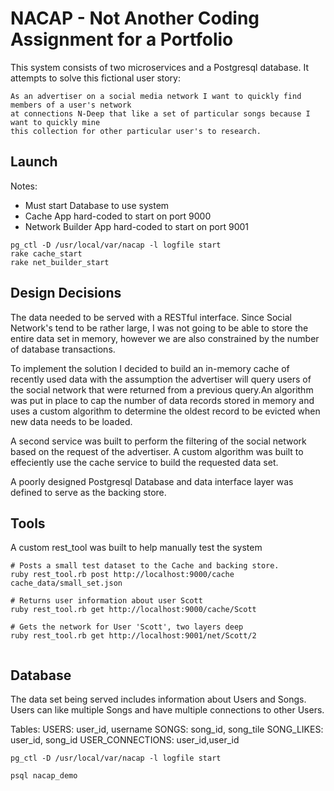 #  NACAP - Not Another Coding Assignment for a Portfolio
This system consists of two microservices and a Postgresql database.  It attempts to solve this fictional user story:

```
As an advertiser on a social media network I want to quickly find members of a user's network
at connections N-Deep that like a set of particular songs because I want to quickly mine
this collection for other particular user's to research.
```

## Launch

Notes:
- Must start Database to use system
- Cache App hard-coded to start on port 9000
- Network Builder App hard-coded to start on port 9001
```
pg_ctl -D /usr/local/var/nacap -l logfile start
rake cache_start
rake net_builder_start

```

## Design Decisions
The data needed to be served with a RESTful interface.  Since Social Network's tend to be rather large,
I was not going to be able to store the entire data set in memory, however we are also constrained by
the number of database transactions.

To implement the solution I decided to build an in-memory cache
of recently used data with the assumption the advertiser will query users of the social network that
were returned from a previous query.An algorithm was put in place to cap the number of data records
stored in memory and uses a custom algorithm to determine the oldest record to be evicted when new
data needs to be loaded.

A second service was built to perform the filtering of the social network based on the request of the
advertiser.  A custom algorithm was built to effeciently use the cache service to build the requested
data set.


A poorly designed Postgresql Database and data interface layer was defined to serve as the backing store.

## Tools

A custom rest_tool was built to help manually test the system

```
# Posts a small test dataset to the Cache and backing store.
ruby rest_tool.rb post http://localhost:9000/cache cache_data/small_set.json

# Returns user information about user Scott
ruby rest_tool.rb get http://localhost:9000/cache/Scott

# Gets the network for User 'Scott', two layers deep
ruby rest_tool.rb get http://localhost:9001/net/Scott/2
  
```


## Database
The data set being served includes information about Users and Songs.  Users can like multiple Songs and have multiple connections to other Users.

Tables:
USERS:  user_id, username
SONGS: song_id, song_tile
SONG_LIKES: user_id, song_id
USER_CONNECTIONS: user_id,user_id



```
pg_ctl -D /usr/local/var/nacap -l logfile start

psql nacap_demo

```
